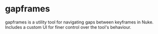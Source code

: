 # gapframes
gapframes is a utility tool for navigating gaps between keyframes in Nuke.
Includes a custom UI for finer control over the tool's behaviour.
